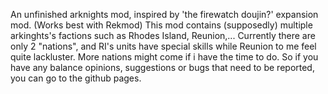 An unfinished arknights mod, inspired by 'the firewatch doujin?' expansion mod.
(Works best with Rekmod)
This mod contains (supposedly) multiple arkinghts's factions such as Rhodes Island, Reunion,...
Currently there are only 2 "nations", and RI's units have special skills while Reunion to me feel quite lackluster.
More nations might come if i have the time to do.
So if you have any balance opinions, suggestions or bugs that need to be reported, you can go to the github pages.


